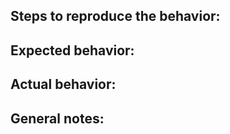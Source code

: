 Steps to reproduce the behavior:
---


Expected behavior:
---


Actual behavior:
---


General notes:
---
